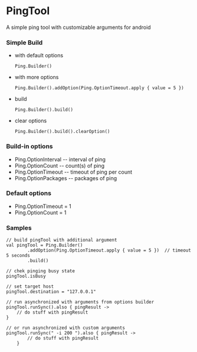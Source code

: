 # PingTool
A simple ping tool with customizable arguments for android

### Simple Build
 - with default options
    
   `Ping.Builder()`
 - with more options
   
   `Ping.Builder().addOption(Ping.OptionTimeout.apply { value = 5 })`
 - build
   
   `Ping.Builder().build()`
 - clear options
   
   `Ping.Builder().build().clearOption()`

### Build-in options
 - Ping.OptionInterval -- interval of ping
 - Ping.OptionCount -- count(s) of ping
 - Ping.OptionTimeout -- timeout of ping per count
 - Ping.OptionPackages -- packages of ping

### Default options
 - Ping.OptionTimeout = 1
 - Ping.OptionCount = 1

### Samples
    // build pingTool with additional argument
    val pingTool = Ping.Builder()
            .addOption(Ping.OptionTimeout.apply { value = 5 })  // timeout 5 seconds
            .build()

    // chek pinging busy state
    pingTool.isBusy

    // set target host
    pingTool.destination = "127.0.0.1"

    // run asynchronized with arguments from options builder
    pingTool.runSync().also { pingResult ->
        // do stuff with pingResult
    }
    
    // or run asynchronized with custom arguments
    pingTool.runSync(" -i 200 ").also { pingResult ->
            // do stuff with pingResult
        }
